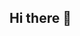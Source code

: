 ## Hi there 👋


<!--
**marceugenia/marceugenia** is a ✨ _special_ ✨ repository because its `README.md` (this file) appears on your GitHub profile.




